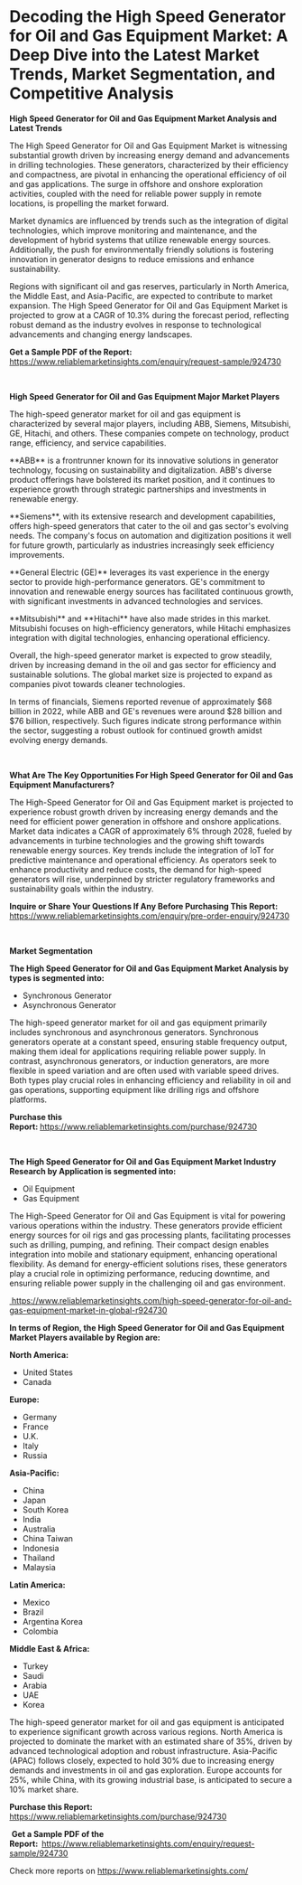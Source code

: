 <p><h1>Decoding the High Speed Generator for Oil and Gas Equipment Market: A Deep Dive into the Latest Market Trends, Market Segmentation, and Competitive Analysis</h1></p><p><strong>High Speed Generator for Oil and Gas Equipment Market Analysis and Latest Trends</strong></p>
<p><p>The High Speed Generator for Oil and Gas Equipment Market is witnessing substantial growth driven by increasing energy demand and advancements in drilling technologies. These generators, characterized by their efficiency and compactness, are pivotal in enhancing the operational efficiency of oil and gas applications. The surge in offshore and onshore exploration activities, coupled with the need for reliable power supply in remote locations, is propelling the market forward.</p><p>Market dynamics are influenced by trends such as the integration of digital technologies, which improve monitoring and maintenance, and the development of hybrid systems that utilize renewable energy sources. Additionally, the push for environmentally friendly solutions is fostering innovation in generator designs to reduce emissions and enhance sustainability. </p><p>Regions with significant oil and gas reserves, particularly in North America, the Middle East, and Asia-Pacific, are expected to contribute to market expansion. The High Speed Generator for Oil and Gas Equipment Market is projected to grow at a CAGR of 10.3% during the forecast period, reflecting robust demand as the industry evolves in response to technological advancements and changing energy landscapes.</p></p>
<p><strong>Get a Sample PDF of the Report:&nbsp;</strong> <a href="https://www.reliablemarketinsights.com/enquiry/request-sample/924730?utm_campaign=2783&utm_medium=2&utm_source=Github&utm_content=ia&utm_term=27022025&utm_id=high-speed-generator-for-oil-and-gas-equipment">https://www.reliablemarketinsights.com/enquiry/request-sample/924730</a></p>
<p>&nbsp;</p>
<p><strong>High Speed Generator for Oil and Gas Equipment Major Market Players</strong></p>
<p><p>The high-speed generator market for oil and gas equipment is characterized by several major players, including ABB, Siemens, Mitsubishi, GE, Hitachi, and others. These companies compete on technology, product range, efficiency, and service capabilities.</p><p>**ABB** is a frontrunner known for its innovative solutions in generator technology, focusing on sustainability and digitalization. ABB's diverse product offerings have bolstered its market position, and it continues to experience growth through strategic partnerships and investments in renewable energy.</p><p>**Siemens**, with its extensive research and development capabilities, offers high-speed generators that cater to the oil and gas sector's evolving needs. The company's focus on automation and digitization positions it well for future growth, particularly as industries increasingly seek efficiency improvements.</p><p>**General Electric (GE)** leverages its vast experience in the energy sector to provide high-performance generators. GE's commitment to innovation and renewable energy sources has facilitated continuous growth, with significant investments in advanced technologies and services.</p><p>**Mitsubishi** and **Hitachi** have also made strides in this market. Mitsubishi focuses on high-efficiency generators, while Hitachi emphasizes integration with digital technologies, enhancing operational efficiency.</p><p>Overall, the high-speed generator market is expected to grow steadily, driven by increasing demand in the oil and gas sector for efficiency and sustainable solutions. The global market size is projected to expand as companies pivot towards cleaner technologies.</p><p>In terms of financials, Siemens reported revenue of approximately $68 billion in 2022, while ABB and GE's revenues were around $28 billion and $76 billion, respectively. Such figures indicate strong performance within the sector, suggesting a robust outlook for continued growth amidst evolving energy demands.</p></p>
<p>&nbsp;</p>
<p><strong>What Are The Key Opportunities For High Speed Generator for Oil and Gas Equipment Manufacturers?</strong></p>
<p><p>The High-Speed Generator for Oil and Gas Equipment market is projected to experience robust growth driven by increasing energy demands and the need for efficient power generation in offshore and onshore applications. Market data indicates a CAGR of approximately 6% through 2028, fueled by advancements in turbine technologies and the growing shift towards renewable energy sources. Key trends include the integration of IoT for predictive maintenance and operational efficiency. As operators seek to enhance productivity and reduce costs, the demand for high-speed generators will rise, underpinned by stricter regulatory frameworks and sustainability goals within the industry.</p></p>
<p><strong>Inquire or Share Your Questions If Any Before Purchasing This Report:</strong> <a href="https://www.reliablemarketinsights.com/enquiry/pre-order-enquiry/924730?utm_campaign=2783&utm_medium=2&utm_source=Github&utm_content=ia&utm_term=27022025&utm_id=high-speed-generator-for-oil-and-gas-equipment">https://www.reliablemarketinsights.com/enquiry/pre-order-enquiry/924730</a></p>
<p>&nbsp;</p>
<p><strong>Market Segmentation</strong></p>
<p><strong>The High Speed Generator for Oil and Gas Equipment Market Analysis by types is segmented into:</strong></p>
<p><ul><li>Synchronous Generator</li><li>Asynchronous Generator</li></ul></p>
<p><p>The high-speed generator market for oil and gas equipment primarily includes synchronous and asynchronous generators. Synchronous generators operate at a constant speed, ensuring stable frequency output, making them ideal for applications requiring reliable power supply. In contrast, asynchronous generators, or induction generators, are more flexible in speed variation and are often used with variable speed drives. Both types play crucial roles in enhancing efficiency and reliability in oil and gas operations, supporting equipment like drilling rigs and offshore platforms.</p></p>
<p><strong>Purchase this Report:&nbsp;</strong><a href="https://www.reliablemarketinsights.com/purchase/924730?utm_campaign=2783&utm_medium=2&utm_source=Github&utm_content=ia&utm_term=27022025&utm_id=high-speed-generator-for-oil-and-gas-equipment">https://www.reliablemarketinsights.com/purchase/924730</a></p>
<p>&nbsp;</p>
<p><strong>The High Speed Generator for Oil and Gas Equipment Market Industry Research by Application is segmented into:</strong></p>
<p><ul><li>Oil Equipment</li><li>Gas Equipment</li></ul></p>
<p><p>The High-Speed Generator for Oil and Gas Equipment is vital for powering various operations within the industry. These generators provide efficient energy sources for oil rigs and gas processing plants, facilitating processes such as drilling, pumping, and refining. Their compact design enables integration into mobile and stationary equipment, enhancing operational flexibility. As demand for energy-efficient solutions rises, these generators play a crucial role in optimizing performance, reducing downtime, and ensuring reliable power supply in the challenging oil and gas environment.</p></p>
<p><a href="https://www.reliablemarketinsights.com/high-speed-generator-for-oil-and-gas-equipment-market-in-global-r924730?utm_campaign=2783&utm_medium=2&utm_source=Github&utm_content=ia&utm_term=27022025&utm_id=high-speed-generator-for-oil-and-gas-equipment">&nbsp;https://www.reliablemarketinsights.com/high-speed-generator-for-oil-and-gas-equipment-market-in-global-r924730</a></p>
<p><strong>In terms of Region, the High Speed Generator for Oil and Gas Equipment Market Players available by Region are:</strong></p>
<p>
    <p> <strong> North America: </strong>
        <ul>
            <li>United States</li>
            <li>Canada</li>
        </ul>
        </p> 
    <p> <strong> Europe: </strong>
        <ul>
            <li>Germany</li>
            <li>France</li>
            <li>U.K.</li>
            <li>Italy</li>
            <li>Russia</li>
        </ul>
        </p> 
    <p> <strong> Asia-Pacific: </strong>
        <ul>
            <li>China</li>
            <li>Japan</li>
            <li>South Korea</li>
            <li>India</li>
            <li>Australia</li>
            <li>China Taiwan</li>
            <li>Indonesia</li>
            <li>Thailand</li>
            <li>Malaysia</li>
        </ul>
        </p> 
    <p> <strong> Latin America: </strong>
        <ul>
            <li>Mexico</li>
            <li>Brazil</li>
            <li>Argentina Korea</li>
            <li>Colombia</li>
        </ul>
        </p> 
    <p> <strong> Middle East & Africa: </strong>
        <ul>
            <li>Turkey</li>
            <li>Saudi</li>
            <li>Arabia</li>
            <li>UAE</li>
            <li>Korea</li>
        </ul>
    </p>
    </p>
<p><p>The high-speed generator market for oil and gas equipment is anticipated to experience significant growth across various regions. North America is projected to dominate the market with an estimated share of 35%, driven by advanced technological adoption and robust infrastructure. Asia-Pacific (APAC) follows closely, expected to hold 30% due to increasing energy demands and investments in oil and gas exploration. Europe accounts for 25%, while China, with its growing industrial base, is anticipated to secure a 10% market share.</p></p>
<p><strong>Purchase this Report: </strong><a href="https://www.reliablemarketinsights.com/purchase/924730?utm_campaign=2783&utm_medium=2&utm_source=Github&utm_content=ia&utm_term=27022025&utm_id=high-speed-generator-for-oil-and-gas-equipment">https://www.reliablemarketinsights.com/purchase/924730</a></p>
<p>&nbsp;<strong>Get a Sample PDF of the Report:&nbsp;&nbsp;</strong><a href="https://www.reliablemarketinsights.com/enquiry/request-sample/924730?utm_campaign=2783&utm_medium=2&utm_source=Github&utm_content=ia&utm_term=27022025&utm_id=high-speed-generator-for-oil-and-gas-equipment">https://www.reliablemarketinsights.com/enquiry/request-sample/924730</a></p>
<p><strong></strong></p>
<p>Check more reports on <a href="https://www.reliablemarketinsights.com/?utm_campaign=2783&utm_medium=2&utm_source=Github&utm_content=ia&utm_term=27022025&utm_id=high-speed-generator-for-oil-and-gas-equipment">https://www.reliablemarketinsights.com/</a></p>